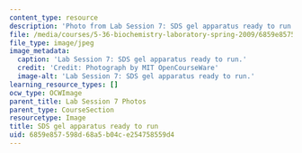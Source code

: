 ```yaml
---
content_type: resource
description: 'Photo from Lab Session 7: SDS gel apparatus ready to run.'
file: /media/courses/5-36-biochemistry-laboratory-spring-2009/6859e857598d68a5b04ce254758559d4_Lab7_2.jpg
file_type: image/jpeg
image_metadata:
  caption: 'Lab Session 7: SDS gel apparatus ready to run.'
  credit: 'Credit: Photograph by MIT OpenCourseWare'
  image-alt: 'Lab Session 7: SDS gel apparatus ready to run.'
learning_resource_types: []
ocw_type: OCWImage
parent_title: Lab Session 7 Photos
parent_type: CourseSection
resourcetype: Image
title: SDS gel apparatus ready to run
uid: 6859e857-598d-68a5-b04c-e254758559d4
---
```

